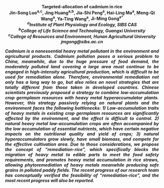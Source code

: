 <center><strong>Targeted-allocation of cadmium in rice

<center>Jin-Song Luo<sup>a,c</sup>, Jing Huang<sup>a,b</sup>, Jia-Shi Peng<sup>a</sup>, Hai-Ling Ma<sup>a</sup>,
Meng-Qi Wang<sup>a</sup>, Ya-Ting Wang<sup>a</sup>, <strong>Ji-Ming Gong<sup>a*</sup></strong>

<center><i><sup>a</sup>Institute of Plant Physiology and Ecology, SIBS CAS

<center><i><sup>b</sup>College of Life Science and Technology, Guangxi University

<center><i><sup>c</sup>College of Resources and Environment, Hunan Agricultural University

<center><i>jmgong@sibs.ac.cn

<p style="text-align:justify">Cadmium is a nonessential heavy metal pollutant in the environment and
agricultural products. Cadmium pollution poses a serious problem to
China, meanwhile, due to the huge pressure of food demand, the
moderately polluted land covering a large area must continue to be
engaged in high-intensity agricultural production, which is difficult to
be used for remediation alone. Therefore, environmental remediation not
only has a long way to go, but also relies on novel strategies that are
totally different from those taken in developed countries. Chinese
scientists previously proposed a strategy to combine low-accumulation
crop germplasm resources with heavy metal hyperaccumulator plants.
However, this strategy passively relying on natural plants and the
environment faces the following bottlenecks: 1) Low-accumulation traits
of heavy metals in existing crop germplasm resources are significantly
affected by the environment, and the effect is difficult to control. 2)
natural heavy metal low-accumulation crops are often accompanied by the
low accumulation of essential nutrients, which have certain negative
impacts on the nutritional quality and yield of crops; 3) natural
hyperaccumulators grow slowly, have small biomass, and compete for the
effective cultivation area. Due to those considerations, we propose the
concept of “remediation-rice”, which specifically blocks the migration
of heavy metal to edible parts to meet the food safety requirements, and
promotes heavy metal accumulation in rice straws, allowing
phytoremediation of heavy metals meanwhile producing safe grains in
polluted paddy fields. The recent progress of our research team has
conceptually verified the feasibility of “remediation-rice”, and the
most recent progress will also be reported.
